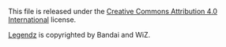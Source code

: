 This file is released under the [Creative Commons Attribution 4.0 International](https://creativecommons.org/licenses/by/4.0/) license.

[Legendz](https://en.wikipedia.org/wiki/Legendz) is copyrighted by Bandai and WiZ.
